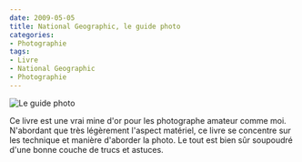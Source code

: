 ```yaml
---
date: 2009-05-05
title: National Geographic, le guide photo
categories:
- Photographie
tags:
- Livre
- National Geographic
- Photographie
---
```

<img src="https://farm4.static.flickr.com/3657/3497192895_6293708fb7.jpg" alt="Le guide photo" />

Ce livre est une vrai mine d'or pour les photographe amateur comme moi. N'abordant que très légèrement l'aspect matériel, ce livre se concentre sur les technique et manière d'aborder la photo. Le tout est bien sûr soupoudré d'une bonne couche de trucs et astuces.
